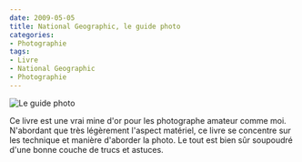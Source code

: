 ```yaml
---
date: 2009-05-05
title: National Geographic, le guide photo
categories:
- Photographie
tags:
- Livre
- National Geographic
- Photographie
---
```

<img src="https://farm4.static.flickr.com/3657/3497192895_6293708fb7.jpg" alt="Le guide photo" />

Ce livre est une vrai mine d'or pour les photographe amateur comme moi. N'abordant que très légèrement l'aspect matériel, ce livre se concentre sur les technique et manière d'aborder la photo. Le tout est bien sûr soupoudré d'une bonne couche de trucs et astuces.
